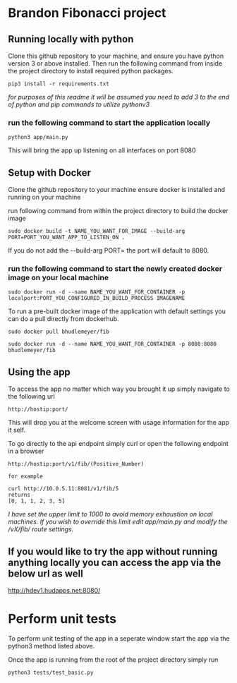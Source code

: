 # Brandon Fibonacci project

## Running locally with python

Clone this github repository to your machine, and ensure you have python version 3 or above installed.
 Then run the following command from inside the project directory to install required python packages.
```
pip3 install -r requirements.txt

``` 
*for purposes of this readme it will be assumed you need to add 3 to the end of python and pip commands to utilize pythonv3*

### run the following command to start the application locally

```
python3 app/main.py

```
This will bring the app up listening on all interfaces on port 8080

## Setup with Docker
Clone the github repository to your machine
ensure docker is installed and running on your machine

run following command from within the project directory to build the docker image
```
sudo docker build -t NAME_YOU_WANT_FOR_IMAGE --build-arg PORT=PORT_YOU_WANT_APP_TO_LISTEN_ON .

```
If you do not add the --build-arg PORT= the port will default to 8080.

### run the following command to start the newly created docker image on your local machine

```
sudo docker run -d --name NAME_YOU_WANT_FOR_CONTAINER -p localport:PORT_YOU_CONFIGURED_IN_BUILD_PROCESS IMAGENAME
```
To run a pre-built docker image of the application with default settings you can do a pull directly from dockerhub.

```
sudo docker pull bhudlemeyer/fib

sudo docker run -d --name NAME_YOU_WANT_FOR_CONTAINER -p 8080:8080 bhudlemeyer/fib
```


## Using the app

To access the app no matter which way you brought it up simply navigate to the following url

```
http://hostip:port/
```

This will drop you at the welcome screen with usage information for the app it self.


To go directly to the api endpoint simply curl or open the following endpoint in a browser

```
http://hostip:port/v1/fib/(Positive_Number)

for example

curl http://10.0.5.11:8081/v1/fib/5
returns
[0, 1, 1, 2, 3, 5]
```
*I have set the upper limit to 1000 to avoid memory exhaustion on local machines. If you wish to override this limit edit app/main.py and modify the /vX/fib/ route settings.*


## If you would like to try the app without running anything locally you can access the app via the below url as well
<http://hdev1.hudapps.net:8080/>

# Perform unit tests

To perform unit testing of the app in a seperate window start the app via the python3 method listed above.

Once the app is running from the root of the project directory simply run

```
python3 tests/test_basic.py
```

